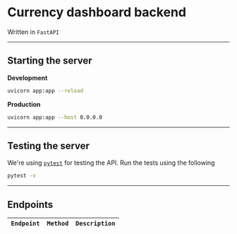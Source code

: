 # Currency dashboard backend
Written in `FastAPI`

---

## Starting the server

**Development**
```bash
uvicorn app:app --reload
```

**Production**
```bash
uvicorn app:app --host 0.0.0.0
```

---

## Testing the server
We're using [`pytest`](https://docs.pytest.org/en/7.0.x/) for testing the API. Run the tests using the following

```bash
pytest -v
```

---

## Endpoints
|`Endpoint`|`Method`|`Description`|
|:---------|:-------|:------------|
